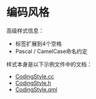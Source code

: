 # 编码风格

高级样式信息：

* 标签扩展到4个空格
* Pascal / CamelCase命名约定

样式本身是以下示例文件中的文档：

* [CodingStyle.cc](https://github.com/mavlink/qgroundcontrol/blob/master/CodingStyle.cc)
* [CodingStyle.h](https://github.com/mavlink/qgroundcontrol/blob/master/CodingStyle.h)
* [CodingStyle.qml](https://github.com/mavlink/qgroundcontrol/blob/master/CodingStyle.qml)